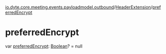 [io.dyte.core.meeting.events.payloadmodel.outbound](../index.md)/[HeaderExtension](index.md)/[preferredEncrypt](preferred-encrypt.md)

# preferredEncrypt


var [preferredEncrypt](preferred-encrypt.md): [Boolean](https://kotlinlang.org/api/latest/jvm/stdlib/kotlin/-boolean/index.html)? = null
